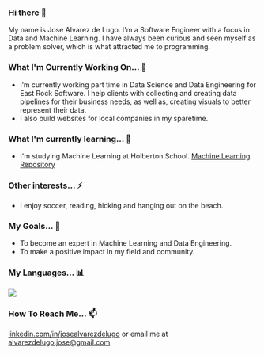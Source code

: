 ### Hi there 👋

My name is Jose Alvarez de Lugo. I'm a Software Engineer with a focus in Data and Machine Learning. I have always been curious and seen myself as a problem solver, which is what attracted me to programming.

### What I'm Currently Working On... 🔭

- I’m currently working part time in Data Science and Data Engineering for East Rock Software. I help clients with collecting and creating data pipelines for their business needs, as well as, creating visuals to better represent their data.
- I also build websites for local companies in my sparetime.

### What I'm currently learning... 🌱

- I'm studying Machine Learning at Holberton School. [Machine Learning Repository](https://github.com/jgadelugo/holbertonschool-machine_learning)

### Other interests... ⚡

- I enjoy soccer, reading, hicking and hanging out on the beach.

### My Goals... 🚀

- To become an expert in Machine Learning and Data Engineering.
- To make a positive impact in my field and community.

### My Languages... 📊
![](https://github-readme-stats.vercel.app/api/top-langs/?username=jgadelugo)

### How To Reach Me... 📫
[linkedin.com/in/josealvarezdelugo](https://www.linkedin.com/in/josealvarezdelugo/)
or email me at alvarezdelugo.jose@gmail.com